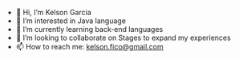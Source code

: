 - 👋 Hi, I’m Kelson Garcia
- 👀 I’m interested in Java language
- 🌱 I’m currently learning back-end languages
- 💞️ I’m looking to collaborate on Stages to expand my experiences
- 📫 How to reach me: kelson.fico@gmail.com
